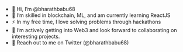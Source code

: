 - 👋 Hi, I’m @bharathbabu68
- 👀 I’m skilled in blockchain, ML, and am currently learning ReactJS
- ⚡ In my free time, I love solving problems through hackathons
- 💞️ I’m actively getting into Web3 and look forward to collaborating on interesting projects.
- 📧 Reach out to me on Twitter (@bharathbabu68)

<!---
bharathbabu68/bharathbabu68 is a ✨ special ✨ repository because its `README.md` (this file) appears on your GitHub profile.
You can click the Preview link to take a look at your changes.
--->
